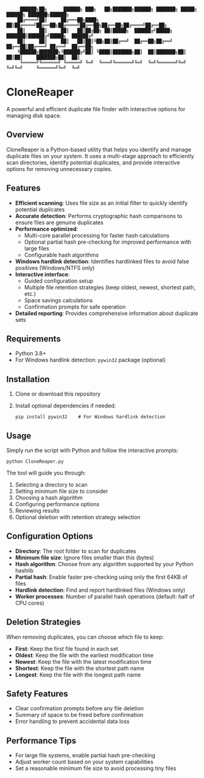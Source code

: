 ```text

     ██████╗██╗      ██████╗ ███╗   ██╗███████╗██████╗ ███████╗ █████╗ ██████╗ ███████╗██████╗  
    ██╔════╝██║     ██╔═══██╗████╗  ██║██╔════╝██╔══██╗██╔════╝██╔══██╗██╔══██╗██╔════╝██╔══██╗ 
    ██║     ██║     ██║   ██║██╔██╗ ██║█████╗  ██████╔╝█████╗  ███████║██████╔╝█████╗  ██████╔╝ 
    ██║     ██║     ██║   ██║██║╚██╗██║██╔══╝  ██╔══██╗██╔══╝  ██╔══██║██╔═══╝ ██╔══╝  ██╔══██╗ 
    ╚██████╗███████╗╚██████╔╝██║ ╚████║███████╗██║  ██║███████╗██║  ██║██║     ███████╗██║  ██║ 
     ╚═════╝╚══════╝ ╚═════╝ ╚═╝  ╚═══╝╚══════╝╚═╝  ╚═╝╚══════╝╚═╝  ╚═╝╚═╝     ╚══════╝╚═╝  ╚═╝ 

```
# CloneReaper

A powerful and efficient duplicate file finder with interactive options for managing disk space.

## Overview

CloneReaper is a Python-based utility that helps you identify and manage duplicate files on your system. It uses a multi-stage approach to efficiently scan directories, identify potential duplicates, and provide interactive options for removing unnecessary copies.

## Features

- **Efficient scanning**: Uses file size as an initial filter to quickly identify potential duplicates
- **Accurate detection**: Performs cryptographic hash comparisons to ensure files are genuine duplicates
- **Performance optimized**:
    - Multi-core parallel processing for faster hash calculations
    - Optional partial hash pre-checking for improved performance with large files
    - Configurable hash algorithms
- **Windows hardlink detection**: Identifies hardlinked files to avoid false positives (Windows/NTFS only)
- **Interactive interface**:
    - Guided configuration setup
    - Multiple file retention strategies (keep oldest, newest, shortest path, etc.)
    - Space savings calculations
    - Confirmation prompts for safe operation
- **Detailed reporting**: Provides comprehensive information about duplicate sets

## Requirements

- Python 3.8+
- For Windows hardlink detection: `pywin32` package (optional)

## Installation

1. Clone or download this repository
2. Install optional dependencies if needed:

    `pip install pywin32    # For Windows hardlink detection`

## Usage

Simply run the script with Python and follow the interactive prompts:

`python CloneReaper.py`

The tool will guide you through:

1. Selecting a directory to scan
2. Setting minimum file size to consider
3. Choosing a hash algorithm
4. Configuring performance options
5. Reviewing results
6. Optional deletion with retention strategy selection

## Configuration Options

- **Directory**: The root folder to scan for duplicates
- **Minimum file size**: Ignore files smaller than this (bytes)
- **Hash algorithm**: Choose from any algorithm supported by your Python hashlib
- **Partial hash**: Enable faster pre-checking using only the first 64KB of files
- **Hardlink detection**: Find and report hardlinked files (Windows only)
- **Worker processes**: Number of parallel hash operations (default: half of CPU cores)

## Deletion Strategies

When removing duplicates, you can choose which file to keep:

- **First**: Keep the first file found in each set
- **Oldest**: Keep the file with the earliest modification time
- **Newest**: Keep the file with the latest modification time
- **Shortest**: Keep the file with the shortest path name
- **Longest**: Keep the file with the longest path name

## Safety Features

- Clear confirmation prompts before any file deletion
- Summary of space to be freed before confirmation
- Error handling to prevent accidental data loss

## Performance Tips

- For large file systems, enable partial hash pre-checking
- Adjust worker count based on your system capabilities
- Set a reasonable minimum file size to avoid processing tiny files

